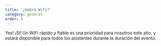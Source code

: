 ```yaml
---
title: '¿Habrá Wifi?'
category: general
order: 8
---
```


Yes! ¡Sí! Un WiFi rápido y fiable es una prioridad para nosotros este año, y estará disponible para todos los asistentes durante la duración del evento.

